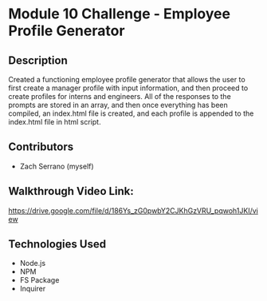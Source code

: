 # Module 10 Challenge - Employee Profile Generator

## Description
Created a functioning employee profile generator that allows the user to first create a manager profile with input information, and then proceed to create profiles for interns and engineers.  All of the responses to the prompts are stored in an array, and then once everything has been compiled, an index.html file is created, and each profile is appended to the index.html file in html script.  

## Contributors
- Zach Serrano (myself)

## Walkthrough Video Link:
https://drive.google.com/file/d/186Ys_zG0pwbY2CJKhGzVRU_pqwoh1JKI/view

## Technologies Used
- Node.js
- NPM
- FS Package
- Inquirer

